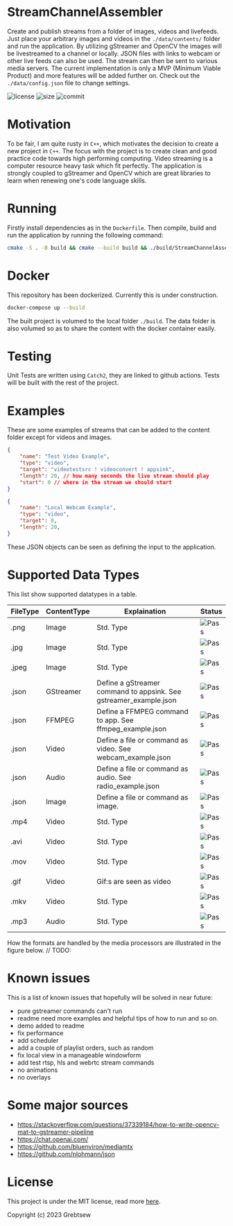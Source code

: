 # StreamChannelAssembler
 Create and publish streams from a folder of images, videos and livefeeds. Just place your arbitrary images and videos in the `./data/contents/` folder and run the application. By utilizing gStreamer and OpenCV the images will be livestreamed to a channel or locally. JSON files with links to webcam or other live feeds can also be used. The stream can then be sent to various media servers. The current implementation is only a MVP (Minimum Viable Product) and more features will be added further on. Check out the `./data/config.json` file to change settings.

![license](https://img.shields.io/github/license/grebtsew/StreamChannelAssembler)
![size](https://img.shields.io/github/repo-size/grebtsew/StreamChannelAssembler)
![commit](https://img.shields.io/github/last-commit/grebtsew/StreamChannelAssembler)


# Motivation
To be fair, I am quite rusty in `C++`, which motivates the decision to create a new project in `C++`. The focus with the project is to create clean and good practice code towards high performing computing. Video streaming is a computer resource heavy task which fit perfectly. The application is strongly coupled to gStreamer and OpenCV which are great libraries to learn when renewing one's code language skills.

# Running
Firstly install dependencies as in the `Dockerfile`.
Then compile, build and run the application by running the following command:
```bash
cmake -S . -B build && cmake --build build && ./build/StreamChannelAssembler
```

# Docker
This repository has been dockerized. Currently this is under construction.

```bash
docker-compose up --build
```
The built project is volumed to the local folder `./build`.
The data folder is also volumed so as to share the content with the docker container easily.

# Testing

Unit Tests are written using `Catch2`, they are linked to github actions. Tests will be built with the rest of the project.

# Examples

These are some examples of streams that can be added to the content folder except for videos and images.

```json
{
    "name": "Test Video Example",
    "type": "video",
    "target": "videotestsrc ! videoconvert ! appsink",
    "length": 20, // how many seconds the live stream should play
    "start": 0 // where in the stream we should start
}
```

```json
{
    "name": "Local Webcam Example",
    "type": "video",
    "target": 0,
    "length": 20,
}
```
These JSON objects can be seen as defining the input to the application.



# Supported Data Types
This list show supported datatypes in a table.

| FileType | ContentType | Explaination | Status |
|----------|----------|----------|----------|
| .png   | Image   | Std. Type | ![Pass](https://img.shields.io/badge/-Pass-brightgreen) |
| .jpg   | Image   | Std. Type  | ![Pass](https://img.shields.io/badge/-Pass-brightgreen) |
| .jpeg   | Image   | Std. Type | ![Pass](https://img.shields.io/badge/-Pass-brightgreen) |
| .json   | GStreamer   | Define a gStreamer command to appsink. See gstreamer_example.json   | ![Pass](https://img.shields.io/badge/-Untested-yellow) |
| .json   | FFMPEG   | Define a FFMPEG command to app. See ffmpeg_example.json   | ![Pass](https://img.shields.io/badge/-Untested-yellow) |
| .json   | Video   | Define a file or command as video. See webcam_example.json   | ![Pass](https://img.shields.io/badge/-Pass-brightgreen) |
| .json   | Audio   | Define a file or command as audio. See radio_example.json  | ![Pass](https://img.shields.io/badge/-Untested-yellow) |
| .json   | Image   | Define a file or command as image.  | ![Pass](https://img.shields.io/badge/-Untested-yellow) |
| .mp4   | Video   | Std. Type  | ![Pass](https://img.shields.io/badge/-Untested-yellow) |
| .avi   | Video   | Std. Type | ![Pass](https://img.shields.io/badge/-Untested-yellow) |
| .mov   | Video   | Std. Type | ![Pass](https://img.shields.io/badge/-Untested-yellow) |
| .gif   | Video   | Gif:s are seen as video | ![Pass](https://img.shields.io/badge/-Untested-yellow) |
| .mkv   | Video   | Std. Type | ![Pass](https://img.shields.io/badge/-Untested-yellow) |
| .mp3   | Audio   | Std. Type | ![Pass](https://img.shields.io/badge/-Untested-yellow) |

How the formats are handled by the media processors are illustrated in the figure below.
// TODO:

# Known issues

This is a list of known issues that hopefully will be solved in near future:

* pure gstreamer commands can't run
* readme need more examples and helpful tips of how to run and so on.
* demo added to readme
* fix performance
* add scheduler
* add a couple of playlist orders, such as random
* fix local view in a manageable windowform
* add test rtsp, hls and webrtc stream commands
* no animations
* no overlays

# Some major sources

* https://stackoverflow.com/questions/37339184/how-to-write-opencv-mat-to-gstreamer-pipeline
* https://chat.openai.com/
* https://github.com/bluenviron/mediamtx
* https://github.com/nlohmann/json


# License

This project is under the MIT license, read more [here](/LICENSE).

Copyright (c) 2023 Grebtsew
